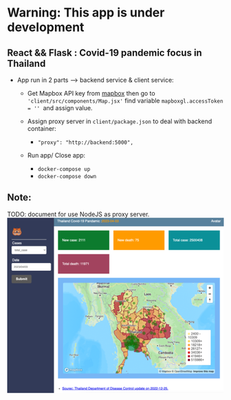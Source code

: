 # Warning: This app is under development

## React && Flask : Covid-19 pandemic focus in Thailand

- App run in 2 parts --> backend service & client service:

  - Get Mapbox API key from [mapbox](https://www.mapbox.com/) then go to `'client/src/components/Map.jsx'` find variable `mapboxgl.accessToken = '' `and assign value.

  - Assign proxy server in `client/package.json` to deal with backend container:

    - `"proxy": "http://backend:5000",`

  - Run app/ Close app:
    - `docker-compose up`
    - `docker-compose down`

## Note:

TODO: document for use NodeJS as proxy server.
![Model](https://github.com/Suzanoo/thai-covid-react-flask/blob/main/client/src/public/img/img1.png)
